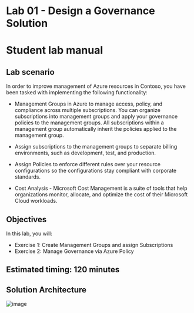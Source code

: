# Lab 01 - Design a Governance Solution
# Student lab manual
## Lab scenario

In order to improve management of Azure resources in Contoso, you have been tasked with implementing the following functionality:

- Management Groups in Azure to manage access, policy, and compliance across multiple subscriptions. You can organize subscriptions into management groups and apply your governance policies to the management groups. All subscriptions within a management group automatically inherit the policies applied to the management group.

- Assign subscriptions to the management groups to separate billing environments, such as development, test, and production.

- Assign Policies to enforce different rules over your resource configurations so the configurations stay compliant with corporate standards.
- Cost Analysis - Microsoft Cost Management is a suite of tools that help organizations monitor, allocate, and optimize the cost of their Microsoft Cloud workloads. 

## Objectives

In this lab, you will:

+ Exercise 1: Create Management Groups and assign Subscriptions
+ Exercise 2: Manage Governance via Azure Policy

## Estimated timing: 120 minutes
## Solution Architecture

![image](../media/manarch1.png)

